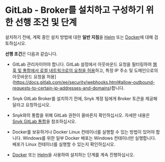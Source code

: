 # GitLab - Broker를 설치하고 구성하기 위한 선행 조건 및 단계

설치하기 전에, 계획 중인 설치 방법에 대한 **일반 지침**을 [Helm](../install-and-configure-broker-using-helm.md) 또는 [Docker](../install-and-configure-broker-using-docker.md)에 대해 검토하십시오.

**선행 조건**은 다음과 같습니다.

- GitLab 관리자이어야 합니다. GitLab 설정에서 아웃바운드 요청을 필터링하여 [웹훅 및 통합에서 로컬 네트워크로의 요청을 허용](https://docs.gitlab.com/ee/security/webhooks.html#allow-requests-to-the-local-network-from-webhooks-and-integrations)하고, 특정 IP 주소 및 도메인으로의 아웃바운드 요청을 허용](https://docs.gitlab.com/ee/security/webhooks.html#allow-outbound-requests-to-certain-ip-addresses-and-domains)합니다.

- Snyk GitLab Broker를 설치하기 전에, Snyk 계정 팀에게 Broker 토큰을 제공해 달라고 요청하십시오.

- Snyk와의 통합을 위해 GitLab 권한이 올바른지 확인하십시오. 자세한 내용은 [Snyk GitLab 통합](../../../../scm-ide-and-ci-cd-integrations/snyk-scm-integrations/gitlab.md)을 참조하십시오.

- Docker를 보유하거나 Docker Linux 컨테이너를 실행할 수 있는 방법이 있어야 합니다. Windows를 위한 일부 Docker 배포는 Windows 컨테이너만 실행합니다. 배포가 Linux 컨테이너를 실행할 수 있는지 확인하십시오.

- [Docker](setup-broker-with-gitlab.md) 또는 [Helm](gitlab-install-and-configure-using-helm.md)을 사용하여 설치하는 단계를 계속 진행하십시오.